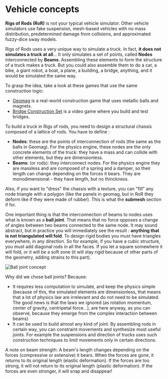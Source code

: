 # Vehicle concepts

**Rigs of Rods (RoR)** is not your typical vehicle simulator. Other vehicle simulators use fake suspension, mesh-based vehicles with no mass distribution, predetermined damage from collisions, and approximated fuzzy-dice sway models. 

Rigs of Rods uses a very unique way to simulate a truck. In fact, <b>it does not simulates a truck at all</b>... It only simulates a set of points, called **Nodes** interconnected by **Beams**. Assembling these elements to form the structure of a truck makes a truck. But you could also assemble them to do a car, a bike, a giant robot, a boat, a plane, a building, a bridge, anything, and it would be simulated the same way. 

To grasp the idea, take a look at these games that use the same construction logic:

-   [Geomag](https://www.geomagworld.com/en/) is a real-world construction game that uses metallic balls and magnets.
-   [Bridge Construction Set](http://www.chroniclogic.com/pontifex2.htm) is a video game where you build and test bridges.

To build a truck in Rigs of rods, you need to design a structural chassis composed of a lattice of rods. You have to define :

-   **Nodes**: these are the points of interconnection of rods (the same as the balls in Geomag). For the physics engine, these nodes are the only concrete elements of the truck: they have a mass and can collide with other elements, but they are dimensionless.
-   **Beams**: (or rods): they interconnect nodes. For the physics engine they are massless and are composed of a spring and a damper, so their length can change depending on the forces it bears. They are monodimensional - they have length, but no thinckness.

Also, if you want to "dress" the chassis with a texture, you can "fill" any node triangle with a polygon (like the panels in geomag, but in RoR they deform like if they were made of rubber). This is what the <b>submesh</b> section if for.

One important thing is that the interconnection of beams to nodes uses what is known as a <b>ball joint</b>. That means that no force opposes a change of angles between two beams connected to the same node. It may sound abstract, but in practice you will immediately see the result : <b>anything that is not triangulated will fold</b>. To design rigid bodies you must have triangles everywhere, in any direction. So for example, if you have a cubic structure, you must add diagonal rods in all the faces. If you let a square somewhere it will fold, or it will be a soft zone (it will stay rigid because of other parts of the geometry, adding strains to this part).

![Ball joint concept](/images/concepts-ball-joint.png)

Why did we chose ball joints? Because:

-   It requires less computation to simulate, and keep the physics simple (because of this, the simulated elements are dimensionless, that means that a lot of physics law are irrelevant and do not need to be simulated. The good news is that the laws we ignored (as rotation momentum, center of gravity, centripetal force...), are here anyway, as you can observe, because they emerge from the complex interaction between beams)
-   It can be used to build almost any kind of joint. By assembling rods in certain way, you can constraint movements and synthesize most useful joints. For example the suspensions and direction of trucks uses such construction techniques to limit movements only in certain directions.

A note on beam strength: A beam's length changes depending on the forces (compressive or extensive) it bears. When the forces are gone, it returns to its original length (elastic deformation). If the forces are too strong, it will not return to its original length (plastic deformation). If the forces are even stronger, it will snap and disappear!
